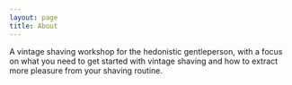 ```yaml
---
layout: page
title: About
---
```


A vintage shaving workshop for the hedonistic gentleperson, with a focus on what you need to get started with vintage shaving and how to extract more pleasure from your shaving routine.

